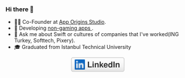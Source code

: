### Hi there 👋

- 👨‍💻 Co-Founder at <a href="https://www.apporigins.com/">App Origins Studio</a>.
- 🌱 Developing <a href="https://www.apporigins.com/products">non-gaming apps </a>.
- 💬 Ask me about Swift or cultures of companies that I've worked(ING Turkey, Softtech, Pixery).
- 🎓 Graduated from Istanbul Technical University

<p align="center">
	<a href="https://www.linkedin.com/in/berat-tasfiliz"><img src="imgs/linkedin.svg" alt="LinkedIn"></a>
</p>
